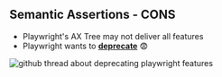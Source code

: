 ## Semantic Assertions - CONS

- Playwright's AX Tree may not deliver all features
- Playwright wants to [**deprecate**][thread] 😨

![github thread about deprecating playwright features][deprecate]

[deprecate]: images/deprecate.png
[thread]: https://github.com/microsoft/playwright/issues/16159
